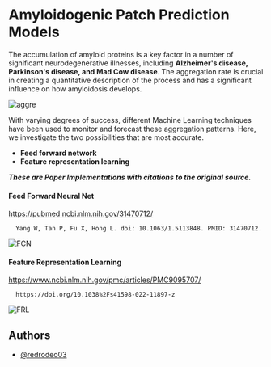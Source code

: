 
# Amyloidogenic Patch Prediction Models

The accumulation of amyloid proteins is a key factor in a number of significant neurodegenerative illnesses, including **Alzheimer's disease, Parkinson's disease, and Mad Cow disease**. The aggregation rate is crucial in creating a quantitative description of the process and has a significant influence on how amyloidosis develops.

![aggre](https://user-images.githubusercontent.com/98062575/229706809-f422abf5-2d7a-44d4-8a54-09231c29fe70.jpg)

With varying degrees of success, different Machine Learning techniques have been used to monitor and forecast these aggregation patterns. Here, we investigate the two possibilities that are most accurate. 
*  **Feed forward network**
* **Feature representation learning**

***These are Paper Implementations with citations to the original source.***


#### Feed Forward Neural Net
<https://pubmed.ncbi.nlm.nih.gov/31470712/>

```
  Yang W, Tan P, Fu X, Hong L. doi: 10.1063/1.5113848. PMID: 31470712.
```
![FCN](https://user-images.githubusercontent.com/98062575/229706682-0a3f91aa-ad71-4233-bb82-c838b3b759ab.png)

#### Feature Representation Learning
<https://www.ncbi.nlm.nih.gov/pmc/articles/PMC9095707/>

```
  https://doi.org/10.1038%2Fs41598-022-11897-z
```

![FRL](https://user-images.githubusercontent.com/98062575/229706738-646ed97b-1dc9-44be-895f-f96dd080bdfd.png)



## Authors

- [@redrodeo03](https://github.com/redrodeo03)

